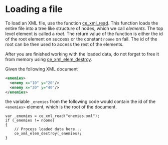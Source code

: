 # Loading a file
To load an XML file, use the function [ce_xml_read](./ce_xml_read.html). This function loads the entire file into a tree like structure of nodes, which we call *elements*. The top level element is called a *root*. The return value of the function is either the id of the root element on success or the constant `noone` on fail. The id of the root can be then used to access the rest of the elements.

After you are finished working with the loaded data, do not forget to free it from memory using [ce_xml_elem_destroy](./ce_xml_elem_destroy.html).

Given the following XML document

```xml
<enemies>
  <enemy x="10" y="20"/>
  <enemy x="30" y="40"/>
</enemies>
```

the variable `_enemies` from the following code would contain the id of the `<enemies>` element, which is the root of the document.

```gml
var _enemies = ce_xml_read("enemies.xml");
if (_enemies != noone)
{
    // Process loaded data here...
    ce_xml_elem_destroy(_enemies);
}
```